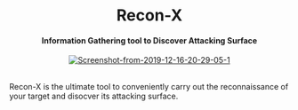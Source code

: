 <h1 align="center">Recon-X</h4>


<h4 align="center">Information Gathering tool to Discover Attacking Surface </h4>

<p align="center"><a href="https://ibb.co/FBbr1gT"><img src="https://i.ibb.co/Zh6jrWD/Screenshot-from-2019-12-16-20-29-05-1.png" alt="Screenshot-from-2019-12-16-20-29-05-1" border="0"></a><br /><br />
</p>
Recon-X is the ultimate tool to conveniently carry out the reconnaissance of your target and disocver its attacking surface. 
